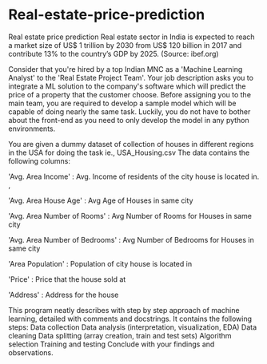 # Real-estate-price-prediction
Real estate price prediction
Real estate sector in India is expected to reach a market size of US$ 1 trillion by 2030 from US$ 120 billion in 2017 and contribute 13% to the country’s GDP by 2025. (Source: ibef.org)



Consider that you're hired by a top Indian MNC as a 'Machine Learning Analyst' to the 'Real Estate Project Team'. Your job description asks you to integrate a ML solution to the company's software which will predict the price of a property that the customer choose. Before assigning you to the main team, you are required to develop a sample model which will be capable of doing nearly the same task. Luckily, you do not have to bother about the front-end as you need to only develop the model in any python environments.


You are given a dummy dataset of collection of houses in different regions in the USA for doing the task ie., USA_Housing.csv
The data contains the following columns:

'Avg. Area Income'                         : Avg. Income of residents of the city house is located in. ,

'Avg. Area House Age'                   : Avg Age of Houses in same city 

'Avg. Area Number of Rooms'      : Avg Number of Rooms for Houses in same city

'Avg. Area Number of Bedrooms' : Avg Number of Bedrooms for Houses in same city

'Area Population'                            : Population of city house is located in

'Price'                                               : Price that the house sold at

'Address'                                          : Address for the house

This program neatly describes with step by step approach of machine learning, detailed with comments and docstrings. It contains the following steps:
Data collection
Data analysis (interpretation, visualization, EDA)
Data cleaning 
Data splitting (array creation, train and test sets)
Algorithm selection
Training and testing
Conclude with your findings and observations. 

